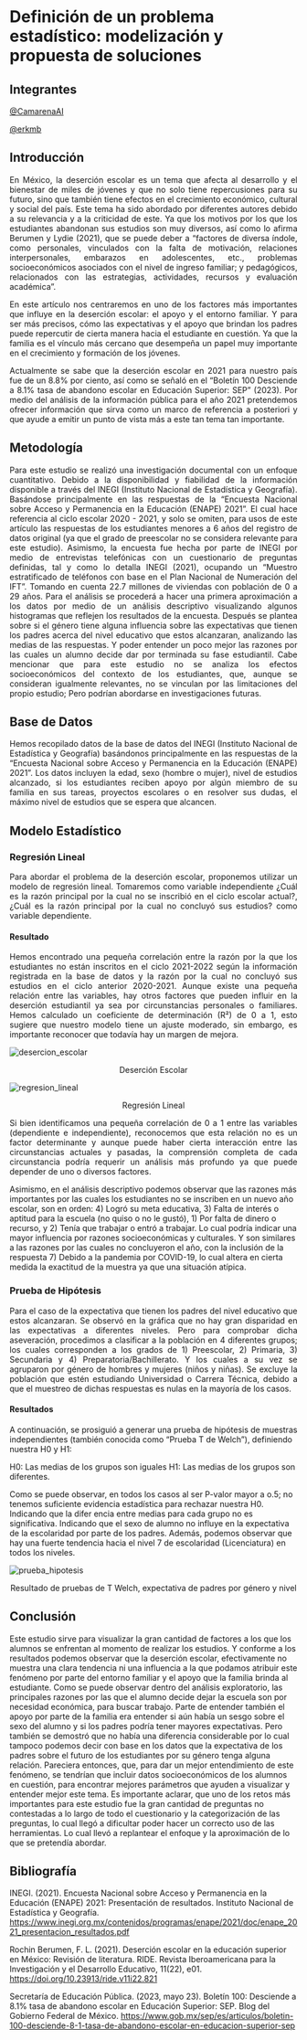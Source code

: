 # Definición de un problema estadístico: modelización y propuesta de soluciones

## Integrantes
[@CamarenaAI](https://github.com/CamarenaAI)

[@erkmb](https://github.com/erkmb)

## Introducción 
<p align=justify>
En México, la deserción escolar es un tema que afecta al desarrollo y el bienestar de miles de jóvenes y que no solo tiene repercusiones para su futuro, sino que también tiene efectos en el crecimiento económico, cultural y social del país. Este tema ha sido abordado por diferentes autores debido a su relevancia y a la criticidad de este. Ya que los motivos por los que los estudiantes abandonan sus estudios son muy diversos, así como lo afirma Berumen y Lydie (2021), que se puede deber a “factores de diversa índole, como personales, vinculados con la falta de motivación, relaciones interpersonales, embarazos en adolescentes, etc., problemas socioeconómicos asociados con el nivel de ingreso familiar; y pedagógicos, relacionados con las estrategias, actividades, recursos y evaluación académica”.
</p>

<p align=justify>
En este artículo nos centraremos en uno de los factores más importantes que influye en la deserción escolar: el apoyo y el entorno familiar. Y para ser más precisos, cómo las expectativas y el apoyo que brindan los padres puede repercutir de cierta manera hacia el estudiante en cuestión. Ya que la familia es el vínculo más cercano que desempeña un papel muy importante en el crecimiento y formación de los jóvenes.
</p>

<p align=justify>
Actualmente se sabe que la deserción escolar en 2021 para nuestro país fue de un 8.8% por ciento, 
así como se señaló en el “Boletín 100 Desciende a 8.1% tasa de abandono escolar en Educación 
Superior: SEP” (2023). Por medio del análisis de la información pública para el año 2021 
pretendemos ofrecer información que sirva como un marco de referencia a posteriori y que ayude a 
emitir un punto de vista más a este tan tema tan importante.
</p>

## Metodología 
<p align=justify>
Para este estudio se realizó una investigación documental con un enfoque cuantitativo. Debido a la disponibilidad y fiabilidad de la información disponible a través del INEGI (Instituto Nacional de Estadística y Geografía). Basándose principalmente en las respuestas de la “Encuesta Nacional sobre Acceso y Permanencia en la Educación (ENAPE) 2021”. El cual hace referencia al ciclo escolar 2020 - 2021, y solo se omiten, para usos de este artículo las respuestas de los estudiantes menores a 6 años del registro de datos original (ya que el grado de preescolar no se considera relevante para este estudio). Asimismo, la encuesta fue hecha por parte de INEGI por medio de entrevistas telefónicas con un cuestionario de preguntas definidas, tal y como lo detalla INEGI (2021), ocupando un “Muestro estratificado de teléfonos con base en el Plan Nacional de Numeración del IFT”. Tomando en cuenta 22.7 millones de viviendas con población de 0 a 29 años. Para el análisis se procederá a hacer una primera aproximación a los datos por medio de un análisis descriptivo visualizando algunos histogramas que reflejen los resultados de la encuesta. Después se plantea sobre si el género tiene alguna influencia sobre las expectativas que tienen los padres acerca del nivel educativo que estos alcanzaran, analizando las medias de las respuestas. Y poder entender un poco mejor las razones por las cuales un alumno decide dar por terminada su fase estudiantil. Cabe mencionar que para este estudio no se analiza los efectos socioeconómicos del contexto de los estudiantes, que, aunque se consideran igualmente relevantes, no se vinculan por las limitaciones del propio estudio; Pero podrían abordarse en investigaciones futuras.
</p>

## Base de Datos
<p align=justify>
Hemos recopilado datos de la base de datos del INEGI (Instituto Nacional de Estadística y Geografía) basándonos principalmente en las respuestas de la “Encuesta Nacional sobre Acceso y Permanencia en la Educación (ENAPE) 2021”. Los datos incluyen la edad, sexo (hombre o mujer), nivel de estudios alcanzado, si los estudiantes reciben apoyo por algún miembro de su familia en sus tareas, proyectos escolares o en resolver sus dudas, el máximo nivel de estudios que se espera que alcancen.
</p>

## Modelo Estadístico

### Regresión Lineal
<p align=justify>
Para abordar el problema de la deserción escolar, proponemos utilizar un modelo de regresión lineal. Tomaremos como variable independiente ¿Cuál es la razón principal por la cual no se inscribió en el ciclo escolar actual?, ¿Cuál es la razón principal por la cual no concluyó sus estudios? como variable dependiente.
</p>

#### Resultado
<p align=justify>
Hemos encontrado una pequeña correlación entre la razón por la que los estudiantes no están 
inscritos en el ciclo 2021-2022 según la información registrada en la base de datos y la razón por la cual no concluyó sus estudios en el ciclo anterior 2020-2021. Aunque existe una pequeña relación entre las variables, hay otros factores que pueden influir en la deserción estudiantil ya sea por circunstancias personales o familiares. Hemos calculado un coeficiente de determinación (R²) de 0 a 1, esto sugiere que nuestro modelo tiene un ajuste moderado, sin embargo, es importante reconocer que todavía hay un margen de mejora.

![desercion_escolar](/assets/desercion_escolar.png)
<p align=center>Deserción Escolar</p>

![regresion_lineal](/assets/regresion_lineal.png)
<p align=center>Regresión Lineal</p>

<p align=justify>
Si bien identificamos una pequeña correlación de 0 a 1 entre las variables (dependiente e 
independiente), reconocemos que esta relación no es un factor determinante y aunque puede haber 
cierta interacción entre las circunstancias actuales y pasadas, la comprensión completa de cada 
circunstancia podría requerir un análisis más profundo ya que puede depender de uno o diversos 
factores.
<p></p>

<p>
Asimismo, en el análisis descriptivo podemos observar que las razones más importantes por las 
cuales los estudiantes no se inscriben en un nuevo año escolar, son en orden: 4) Logró su meta 
educativa, 3) Falta de interés o aptitud para la escuela (no quiso o no le gustó), 1) Por falta de dinero o recurso, y 2) Tenía que trabajar o entró a trabajar. Lo cual podría indicar una mayor influencia por razones socioeconómicas y culturales.  Y son similares a las razones por las cuales no concluyeron el año, con la inclusión de la respuesta 7) Debido a la pandemia por COVID-19, lo cual altera en cierta medida la exactitud de la muestra ya que una situación atípica.  
</p>

### Prueba de Hipótesis 
<p align=justify>
Para el caso de la expectativa que tienen los padres del nivel educativo que estos alcanzaran. Se 
observó en la gráfica que no hay gran disparidad en las expectativas a diferentes niveles. Pero para comprobar dicha aseveración, procedimos a clasificar a la población en 4 diferentes grupos; los cuales corresponden a los grados de 1) Preescolar, 2) Primaria, 3) Secundaria y 4) 
Preparatoria/Bachillerato. Y los cuales a su vez se agruparon por género de hombres y mujeres 
(niños y niñas). Se excluye la población que estén estudiando Universidad o Carrera Técnica, debido a que el muestreo de dichas respuestas es nulas en la mayoría de los casos.   
</p>

#### Resultados
<p>
A continuación, se prosiguió a generar una prueba de hipótesis de muestras independientes 
(también conocida como “Prueba T de Welch”), definiendo nuestra H0 y H1: 
</p>

<p>
H0:  Las medias de los grupos son iguales    H1: Las medias de los grupos son diferentes. 
</p>

<p>
Como se puede observar, en todos los casos al ser P-valor mayor a o.5; no tenemos suficiente 
evidencia estadística para rechazar nuestra H0. Indicando que la difer
encia entre medias para cada grupo no es significativa. Indicando que el sexo de alumno no influye en la expectativa de la escolaridad por parte de los padres. Además, podemos observar que hay una fuerte tendencia hacia el nivel 7 de escolaridad (Licenciatura) en todos los niveles. 
</p>

![prueba_hipotesis](/assets/prueba_hipotesis.png)
<p align=center>Resultado de pruebas de T Welch, expectativa de padres por género y nivel</p>

## Conclusión 
<p>
Este estudio sirve para visualizar la gran cantidad de factores a los que los alumnos se enfrentan al momento de realizar los estudios. Y conforme a los resultados podemos observar que la deserción escolar, efectivamente no muestra una clara tendencia ni una influencia a la que podamos atribuir este fenómeno por parte del entorno familiar y el apoyo que la familia brinda al estudiante. Como se puede observar dentro del análisis exploratorio, las principales razones por las que el alumno decide dejar la escuela son por necesidad económica, para buscar trabajo. Parte de entender también el apoyo por parte de la familia era entender si aún había un sesgo sobre el sexo del alumno y si los padres podría tener mayores expectativas. Pero también se demostró que no había una diferencia considerable por lo cual tampoco podemos decir con base en los datos que la expectativa de los padres sobre el futuro de los estudiantes por su género tenga alguna relación. Pareciera entonces, que, para dar un mejor entendimiento de este fenómeno, se tendrían que incluir datos socioeconómicos de los alumnos en cuestión, para encontrar mejores parámetros que ayuden a visualizar y entender mejor este tema. Es importante aclarar, que uno de los retos más importantes para este estudio fue la gran cantidad de preguntas no contestadas a lo largo de todo el cuestionario y la categorización de las preguntas, lo cual llegó a dificultar poder hacer un correcto uso de las herramientas. Lo cual llevó a replantear el enfoque y la aproximación de lo que se pretendía abordar. 
</p>

## Bibliografía
INEGI. (2021). Encuesta Nacional sobre Acceso y Permanencia en la Educación (ENAPE) 2021: Presentación de resultados. Instituto Nacional de Estadística y Geografía. https://www.inegi.org.mx/contenidos/programas/enape/2021/doc/enape_2021_presentacion_resultados.pdf

Rochin Berumen, F. L. (2021). Deserción escolar en la educación superior en México: Revisión de literatura. RIDE. Revista Iberoamericana para la Investigación y el Desarrollo Educativo, 11(22), e01. https://doi.org/10.23913/ride.v11i22.821

Secretaría de Educación Pública. (2023, mayo 23). Boletín 100: Desciende a 8.1% tasa de abandono escolar en Educación Superior: SEP. Blog del Gobierno Federal de México. https://www.gob.mx/sep/es/articulos/boletin-100-desciende-8-1-tasa-de-abandono-escolar-en-educacion-superior-sep